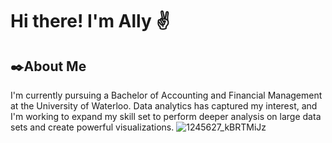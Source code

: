 # Hi there! I'm Ally ✌️
## ✒️About Me
I'm currently pursuing a Bachelor of Accounting and Financial Management at the University of Waterloo. Data analytics has captured my interest, and I'm working to expand my skill set to perform deeper analysis on large data sets and create powerful visualizations.
![1245627_kBRTMiJz](https://user-images.githubusercontent.com/120992462/208652939-2ec3807d-0482-4dd9-816f-0c5e69e24c97.png)


<!--
**AllyBMa/AllyBMa** is a ✨ _special_ ✨ repository because its `README.md` (this file) appears on your GitHub profile.

Here are some ideas to get you started:

- 🔭 I’m currently working on ...
- 🌱 I’m currently learning ...
- 👯 I’m looking to collaborate on ...
- 🤔 I’m looking for help with ...
- 💬 Ask me about ...
- 📫 How to reach me: ...
- 😄 Pronouns: ...
- ⚡ Fun fact: ...
-->

